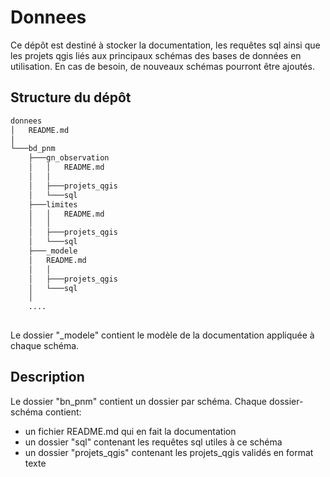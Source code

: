 # Donnees

Ce dépôt est destiné à stocker la documentation, les requêtes sql ainsi que les projets qgis liés aux 
principaux schémas des bases de données en utilisation. En cas de besoin, de nouveaux schémas pourront être
ajoutés. 

## Structure du dépôt

```bash
donnees
│   README.md
│
└───bd_pnm
    ├───gn_observation
    │   │   README.md
    │   │
    │   ├───projets_qgis
    │   └───sql
    ├───limites
    │   │   README.md
    │   │
    │   ├───projets_qgis
    │   └───sql
    ├───_modele
    │   README.md
	│   │
    │   ├───projets_qgis
    │   └───sql
	│
    ....
	
```

Le dossier "_modele" contient le modèle de la documentation appliquée à chaque schéma. 

## Description

Le dossier "bn_pnm" contient un dossier par schéma. Chaque dossier-schéma contient:
 - un fichier README.md qui en fait la documentation
 - un dossier "sql" contenant les requêtes sql utiles à ce schéma
 - un dossier "projets_qgis" contenant les projets_qgis validés en format texte 

